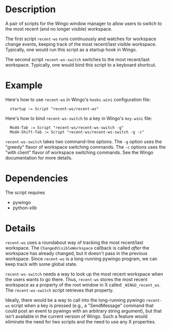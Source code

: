 Description
===========

A pair of scripts for the Wingo window manager to allow users to
switch to the most recent (and no longer visible) workspace.

The first script `recent-ws` runs continuously and watches for
workspace change events, keeping track of the most recent/last
visible workspace.  Typically, one would run this script as a
startup hook in Wingo.

The second script `recent-ws-switch` switches to the most
recent/last workspace.  Typically, one would bind this script
to a keyboard shortcut.


Example
=======

Here's how to use `recent-ws` in Wingo's `hooks.wini` configuration file:
```
  startup := Script "recent-ws/recent-ws"
```

Here's how to bind `recent-ws-switch` to a key in Wingo's `key.wini` file:

```
  Mod4-Tab := Script "recent-ws/recent-ws-switch -g"
  Mod4-Shift-Tab := Script "recent-ws/recent-ws-switch -g -c"
```

`recent-ws-switch` takes two command-line options.  The `-g` option
uses the "greedy" flavor of workspace switching commands.  The `-c` options
uses the "with client" flavor of workspace switching commands.  See the Wingo
documentation for more details.


Dependencies
============

The script requires

* pywingo
* python-xlib


Details
=======

`recent-ws` uses a roundabout way of tracking the most 
recent/last workspace.  The `ChangedVisibleWorkspace`
callback is called _after_ the workspace has already
changed, but it doesn't pass in the previous workspace.
Since `recent-ws` is a long-running pywingo program, we can 
keep track with some global state.

`recent-ws-switch` needs a way to look up the most recent workspace
when the users wants to go there.  Thus, `recent-ws` stores the
most recent workspace as a property of the root window in X called
`_WINGO_recent_ws`.  The `recent-ws-switch` script retrieves that
property.

Ideally, there would be a way to call into the long-running pywingo
`recent-ws` script when a key is pressed (e.g., a "SendMessage" command
that could post an event to pywingo with an arbitrary string argument),
but that isn't available in the current version of Wingo.  Such a feature
would eliminate the need for two scripts and the need to use any X
properties.
